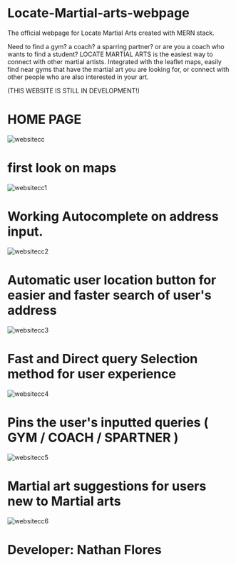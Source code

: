 # Locate-Martial-arts-webpage

The official webpage for Locate Martial Arts created with MERN stack.

Need to find a gym? a coach? a sparring partner? or are you a coach who wants to find a student? LOCATE MARTIAL ARTS is the easiest way to connect with other martial artists. Integrated with the leaflet maps, easily find near gyms that have the martial art you are looking for, or connect with other people who are also interested in your art. 

(THIS WEBSITE IS STILL IN DEVELOPMENT!)

# HOME PAGE
![websitecc](https://user-images.githubusercontent.com/110831700/211466798-5e1fc33c-c21e-4a87-be65-cb7ea3aee7df.PNG)

# first look on maps
![websitecc1](https://user-images.githubusercontent.com/110831700/211466811-26b3584b-2657-4108-af32-a8683c26bea4.PNG)

# Working Autocomplete on address input.
![websitecc2](https://user-images.githubusercontent.com/110831700/211466837-0a7bf19f-16b5-46a7-9255-0b54ca63cacc.PNG)

# Automatic user location button for easier and faster search of user's address
![websitecc3](https://user-images.githubusercontent.com/110831700/211466879-1146ef9e-27f9-4551-9399-7fbde529f6d5.PNG)

# Fast and Direct query Selection method for user experience
![websitecc4](https://user-images.githubusercontent.com/110831700/211466963-60052259-972f-49e3-ad48-6203a340c85e.PNG)

# Pins the user's inputted queries ( GYM / COACH / SPARTNER )
![websitecc5](https://user-images.githubusercontent.com/110831700/211466894-b577a851-d80e-4715-aa89-8dd37b8631da.PNG)

# Martial art suggestions for users new to Martial arts
![websitecc6](https://user-images.githubusercontent.com/110831700/211466997-492eff88-9a52-4855-814d-74c1cec23041.PNG)


# Developer: Nathan Flores
